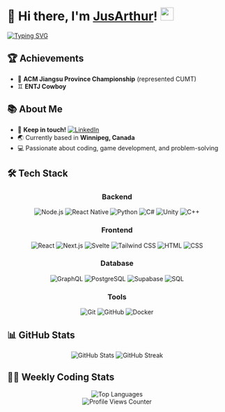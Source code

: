 # 👋 Hi there, I'm [JusArthur](https://github.com/JusArthur)! <img src="https://media.giphy.com/media/WUlplcMpOCEmTGBtBW/giphy.gif" width="30">

[![Typing SVG](https://readme-typing-svg.herokuapp.com?font=Fira+Code&pause=1000&color=F7D533&width=435&lines=Full+Stack+Developer;Game+Producer;Blogger;Contest+Challenger)](https://git.io/typing-svg)

## 🏆 Achievements
- 🚀 **ACM Jiangsu Province Championship** (represented CUMT)
- ♊ **ENTJ Cowboy**

## 📚 About Me
- 👀 **Keep in touch!** [![LinkedIn](https://img.shields.io/badge/LinkedIn-0077B5?style=flat&logo=linkedin&logoColor=white)](https://linkedin.com/in/justinxia30)
- 🌏 Currently based in **Winnipeg, Canada**
- 💻 Passionate about coding, game development, and problem-solving

## 🛠️ Tech Stack
<div align="center">

### Backend
![Node.js](https://img.shields.io/badge/Node.js-339933?style=for-the-badge&logo=nodedotjs&logoColor=white)
![React Native](https://img.shields.io/badge/React_Native-20232A?style=for-the-badge&logo=react&logoColor=61DAFB)
![Python](https://img.shields.io/badge/Python-FFD43B?style=for-the-badge&logo=python&logoColor=blue)
![C#](https://img.shields.io/badge/C%23-239120?style=for-the-badge&logo=c-sharp&logoColor=white)
![Unity](https://img.shields.io/badge/Unity-100000?style=for-the-badge&logo=unity&logoColor=white)
![C++](https://img.shields.io/badge/C%2B%2B-00599C?style=for-the-badge&logo=c%2B%2B&logoColor=white)

### Frontend
![React](https://img.shields.io/badge/React-20232A?style=for-the-badge&logo=react&logoColor=61DAFB)
![Next.js](https://img.shields.io/badge/next.js-000000?style=for-the-badge&logo=nextdotjs&logoColor=white)
![Svelte](https://img.shields.io/badge/Svelte-4A4A55?style=for-the-badge&logo=svelte&logoColor=FF3E00)
![Tailwind CSS](https://img.shields.io/badge/Tailwind_CSS-38B2AC?style=for-the-badge&logo=tailwind-css&logoColor=white)
![HTML](https://img.shields.io/badge/HTML5-E34F26?style=for-the-badge&logo=html5&logoColor=white)
![CSS](https://img.shields.io/badge/CSS3-1572B6?style=for-the-badge&logo=css3&logoColor=white)

### Database
![GraphQL](https://img.shields.io/badge/GraphQl-E10098?style=for-the-badge&logo=graphql&logoColor=white)
![PostgreSQL](https://img.shields.io/badge/PostgreSQL-316192?style=for-the-badge&logo=postgresql&logoColor=white)
![Supabase](https://img.shields.io/badge/Supabase-181818?style=for-the-badge&logo=supabase&logoColor=white)
![SQL](https://img.shields.io/badge/SQL-4479A1?style=for-the-badge&logo=mysql&logoColor=white)

### Tools
![Git](https://img.shields.io/badge/GIT-E44C30?style=for-the-badge&logo=git&logoColor=white)
![GitHub](https://img.shields.io/badge/GitHub-100000?style=for-the-badge&logo=github&logoColor=white)
![Docker](https://img.shields.io/badge/Docker-2CA5E0?style=for-the-badge&logo=docker&logoColor=white)
</div>

## 📊 GitHub Stats
<div align="center">
  <img src="https://github-readme-stats.vercel.app/api?username=JusArthur&show_icons=true&theme=radical" alt="GitHub Stats" />
  <img src="https://github-readme-streak-stats.herokuapp.com/?user=JusArthur&theme=radical" alt="GitHub Streak" />
</div>

## 👨‍💻 Weekly Coding Stats
<div align="center">
  <img src="https://github-readme-stats.vercel.app/api/top-langs/?username=JusArthur&layout=compact&theme=radical" alt="Top Languages" />
</div>

<div align="center">
  <img src="https://komarev.com/ghpvc/?username=JusArthur&color=blueviolet&style=flat-square&label=Profile+Views" alt="Profile Views Counter" />
</div>

<!---
JusArthur/JusArthur is a ✨ special ✨ repository because its `README.md` (this file) appears on your GitHub profile.
You can click the Preview link to take a look at your changes.
--->

